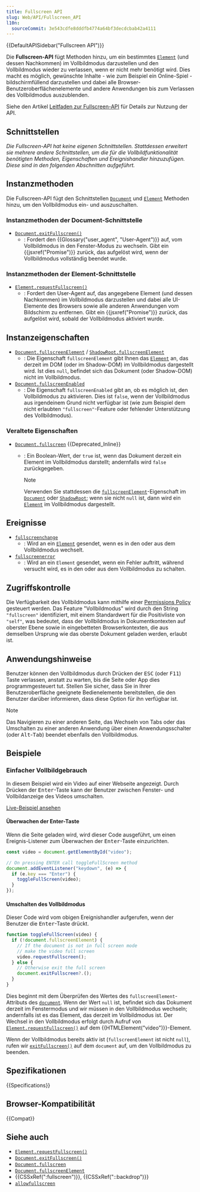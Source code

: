 ```yaml
---
title: Fullscreen API
slug: Web/API/Fullscreen_API
l10n:
  sourceCommit: 3e543cdfe8dddfb4774a64bf3decdcbab42a4111
---
```


{{DefaultAPISidebar("Fullscreen API")}}

Die **Fullscreen-API** fügt Methoden hinzu, um ein bestimmtes [`Element`](/de/docs/Web/API/Element) (und dessen Nachkommen) im Vollbildmodus darzustellen und den Vollbildmodus wieder zu verlassen, wenn er nicht mehr benötigt wird. Dies macht es möglich, gewünschte Inhalte - wie zum Beispiel ein Online-Spiel - bildschirmfüllend darzustellen und dabei alle Browser-Benutzeroberflächenelemente und andere Anwendungen bis zum Verlassen des Vollbildmodus auszublenden.

Siehe den Artikel [Leitfaden zur Fullscreen-API](/de/docs/Web/API/Fullscreen_API/Guide) für Details zur Nutzung der API.

## Schnittstellen

_Die Fullscreen-API hat keine eigenen Schnittstellen. Stattdessen erweitert sie mehrere andere Schnittstellen, um die für die Vollbildfunktionalität benötigten Methoden, Eigenschaften und Ereignishandler hinzuzufügen. Diese sind in den folgenden Abschnitten aufgeführt._

## Instanzmethoden

Die Fullscreen-API fügt den Schnittstellen [`Document`](/de/docs/Web/API/Document) und [`Element`](/de/docs/Web/API/Element) Methoden hinzu, um den Vollbildmodus ein- und auszuschalten.

### Instanzmethoden der Document-Schnittstelle

- [`Document.exitFullscreen()`](/de/docs/Web/API/Document/exitFullscreen)
  - : Fordert den {{Glossary("user_agent", "User-Agent")}} auf, vom Vollbildmodus in den Fenster-Modus zu wechseln. Gibt ein {{jsxref("Promise")}} zurück, das aufgelöst wird, wenn der Vollbildmodus vollständig beendet wurde.

### Instanzmethoden der Element-Schnittstelle

- [`Element.requestFullscreen()`](/de/docs/Web/API/Element/requestFullscreen)
  - : Fordert den User-Agent auf, das angegebene Element (und dessen Nachkommen) im Vollbildmodus darzustellen und dabei alle UI-Elemente des Browsers sowie alle anderen Anwendungen vom Bildschirm zu entfernen. Gibt ein {{jsxref("Promise")}} zurück, das aufgelöst wird, sobald der Vollbildmodus aktiviert wurde.

## Instanzeigenschaften

- [`Document.fullscreenElement`](/de/docs/Web/API/Document/fullscreenElement) / [`ShadowRoot.fullscreenElement`](/de/docs/Web/API/ShadowRoot/fullscreenElement)
  - : Die Eigenschaft `fullscreenElement` gibt Ihnen das [`Element`](/de/docs/Web/API/Element) an, das derzeit im DOM (oder im Shadow-DOM) im Vollbildmodus dargestellt wird. Ist dies `null`, befindet sich das Dokument (oder Shadow-DOM) nicht im Vollbildmodus.
- [`Document.fullscreenEnabled`](/de/docs/Web/API/Document/fullscreenEnabled)
  - : Die Eigenschaft `fullscreenEnabled` gibt an, ob es möglich ist, den Vollbildmodus zu aktivieren. Dies ist `false`, wenn der Vollbildmodus aus irgendeinem Grund nicht verfügbar ist (wie zum Beispiel dem nicht erlaubten `"fullscreen"`-Feature oder fehlender Unterstützung des Vollbildmodus).

### Veraltete Eigenschaften

- [`Document.fullscreen`](/de/docs/Web/API/Document/fullscreen) {{Deprecated_Inline}}

  - : Ein Boolean-Wert, der `true` ist, wenn das Dokument derzeit ein Element im Vollbildmodus darstellt; andernfalls wird `false` zurückgegeben.

    > [!NOTE]
    > Verwenden Sie stattdessen die [`fullscreenElement`](/de/docs/Web/API/Document/fullscreenElement)-Eigenschaft im [`Document`](/de/docs/Web/API/Document) oder [`ShadowRoot`](/de/docs/Web/API/ShadowRoot); wenn sie nicht `null` ist, dann wird ein [`Element`](/de/docs/Web/API/Element) im Vollbildmodus dargestellt.

## Ereignisse

- [`fullscreenchange`](/de/docs/Web/API/Element/fullscreenchange_event)
  - : Wird an ein [`Element`](/de/docs/Web/API/Element) gesendet, wenn es in den oder aus dem Vollbildmodus wechselt.
- [`fullscreenerror`](/de/docs/Web/API/Element/fullscreenerror_event)
  - : Wird an ein `Element` gesendet, wenn ein Fehler auftritt, während versucht wird, es in den oder aus dem Vollbildmodus zu schalten.

## Zugriffskontrolle

Die Verfügbarkeit des Vollbildmodus kann mithilfe einer [Permissions Policy](/de/docs/Web/HTTP/Guides/Permissions_Policy) gesteuert werden. Das Feature "Vollbildmodus" wird durch den String `"fullscreen"` identifiziert, mit einem Standardwert für die Positivliste von `"self"`, was bedeutet, dass der Vollbildmodus in Dokumentkontexten auf oberster Ebene sowie in eingebetteten Browserkontexten, die aus demselben Ursprung wie das oberste Dokument geladen werden, erlaubt ist.

## Anwendungshinweise

Benutzer können den Vollbildmodus durch Drücken der <kbd>ESC</kbd> (oder <kbd>F11</kbd>) Taste verlassen, anstatt zu warten, bis die Seite oder App dies programmgesteuert tut. Stellen Sie sicher, dass Sie in Ihrer Benutzeroberfläche geeignete Bedienelemente bereitstellen, die den Benutzer darüber informieren, dass diese Option für ihn verfügbar ist.

> [!NOTE]
> Das Navigieren zu einer anderen Seite, das Wechseln von Tabs oder das Umschalten zu einer anderen Anwendung über einen Anwendungsschalter (oder <kbd>Alt</kbd>-<kbd>Tab</kbd>) beendet ebenfalls den Vollbildmodus.

## Beispiele

### Einfacher Vollbildgebrauch

In diesem Beispiel wird ein Video auf einer Webseite angezeigt. Durch Drücken der <kbd>Enter</kbd>-Taste kann der Benutzer zwischen Fenster- und Vollbildanzeige des Videos umschalten.

[Live-Beispiel ansehen](https://mdn.github.io/dom-examples/fullscreen-api/index.html)

#### Überwachen der Enter-Taste

Wenn die Seite geladen wird, wird dieser Code ausgeführt, um einen Ereignis-Listener zum Überwachen der <kbd>Enter</kbd>-Taste einzurichten.

```js
const video = document.getElementById("video");

// On pressing ENTER call toggleFullScreen method
document.addEventListener("keydown", (e) => {
  if (e.key === "Enter") {
    toggleFullScreen(video);
  }
});
```

#### Umschalten des Vollbildmodus

Dieser Code wird vom obigen Ereignishandler aufgerufen, wenn der Benutzer die <kbd>Enter</kbd>-Taste drückt.

```js
function toggleFullScreen(video) {
  if (!document.fullscreenElement) {
    // If the document is not in full screen mode
    // make the video full screen
    video.requestFullscreen();
  } else {
    // Otherwise exit the full screen
    document.exitFullscreen?.();
  }
}
```

Dies beginnt mit dem Überprüfen des Wertes des `fullscreenElement`-Attributs des [`document`](/de/docs/Web/API/Document). Wenn der Wert `null` ist, befindet sich das Dokument derzeit im Fenstermodus und wir müssen in den Vollbildmodus wechseln; andernfalls ist es das Element, das derzeit im Vollbildmodus ist. Der Wechsel in den Vollbildmodus erfolgt durch Aufruf von [`Element.requestFullscreen()`](/de/docs/Web/API/Element/requestFullscreen) auf dem {{HTMLElement("video")}}-Element.

Wenn der Vollbildmodus bereits aktiv ist (`fullscreenElement` ist nicht `null`), rufen wir [`exitFullscreen()`](/de/docs/Web/API/Document/exitFullscreen) auf dem `document` auf, um den Vollbildmodus zu beenden.

## Spezifikationen

{{Specifications}}

## Browser-Kompatibilität

{{Compat}}

## Siehe auch

- [`Element.requestFullscreen()`](/de/docs/Web/API/Element/requestFullscreen)
- [`Document.exitFullscreen()`](/de/docs/Web/API/Document/exitFullscreen)
- [`Document.fullscreen`](/de/docs/Web/API/Document/fullscreen)
- [`Document.fullscreenElement`](/de/docs/Web/API/Document/fullscreenElement)
- {{CSSxRef(":fullscreen")}}, {{CSSxRef("::backdrop")}}
- [`allowfullscreen`](/de/docs/Web/HTML/Reference/Elements/iframe#allowfullscreen)
